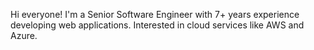 Hi everyone!
I'm a Senior Software Engineer with 7+ years experience developing web applications. Interested in cloud services like AWS and Azure.
